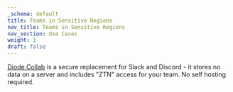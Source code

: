 ```yaml
---
_schema: default
title: Teams in Sensitive Regions
nav_title: Teams in Sensitive Regions
nav_section: Use Cases
weight: 1
draft: false
---
```

<a href="https://diode.io/products/collab/" target="_blank" rel="noopener">Diode Collab</a> is a secure replacement for Slack and Discord - it stores no data on a server and includes "ZTN" access for your team.  No self hosting required.